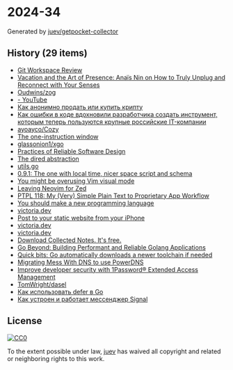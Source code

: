 # 2024-34

Generated by [juev/getpocket-collector](https://github.com/juev/getpocket-collector)

## History (29 items)

- [Git Workspace Review](https://dolthub.com/blog/2024-08-16-workspace-review/)
- [Vacation and the Art of Presence: Anaïs Nin on How to Truly Unplug and Reconnect with Your Senses](https://www.themarginalian.org/2015/08/14/anais-nin-diary-vacation-presence/)
- [Oudwins/zog](https://github.com/Oudwins/zog)
- [- YouTube](http://www.youtube.com/watch?v=undefined)
- [Как анонимно продать или купить крипту](https://habr.com/ru/articles/835866/)
- [Как ошибки в коде вдохновили разработчика создать инструмент, которым теперь пользуются крупные российские IT-компании](https://kod.ru/kak-oshibki-v-kodie-vdokhnovili-razrabotchika)
- [ayoayco/Cozy](https://github.com/ayoayco/Cozy)
- [The one-instruction window](https://nsrip.com/posts/oneinstruction.html)
- [glassonion1/xgo](https://github.com/glassonion1/xgo)
- [Practices of Reliable Software Design](https://two-wrongs.com/practices-of-reliable-software-design)
- [The dired abstraction](https://lmno.lol/alvaro/the-dired-abstraction)
- [utils.go](https://github.com/NikoMalik/low-level-functions/blob/main/utils.go)
- [0.9.1: The one with local time, nicer space script and schema](https://community.silverbullet.md/t/0-9-1-the-one-with-local-time-nicer-space-script-and-schema/856)
- [You might be overusing Vim visual mode](https://m4xshen.dev/posts/overuse-vim-visual-mode)
- [Leaving Neovim for Zed](https://stevedylan.dev/posts/leaving-neovim-for-zed/)
- [PTPL 118: My (Very) Simple Plain Text to Proprietary App Workflow](https://www.blog.plaintextpaperless.com/p/ptpl-118-plain-text-to-proprietary-workflow)
- [You should make a new programming language](https://ntietz.com/blog/you-should-make-a-new-terrible-programming-language/)
- [victoria.dev](https://victoria.dev/blog/go-automate-your-github-profile-readme/)
- [Post to your static website from your iPhone](https://victoria.dev/blog/post-to-your-static-website-from-your-iphone/)
- [victoria.dev](https://victoria.dev/blog/git-branching-for-small-teams/)
- [victoria.dev](https://victoria.dev/blog/there-are-better-options-for-a-privacy-respecting-phone/)
- [Download Collected Notes. It's free.](https://collectednotes.com)
- [Go Beyond: Building Performant and Reliable Golang Applications](https://blog.zomato.com/go-beyond-building-performant-and-reliable-golang-applications)
- [Quick bits: Go automatically downloads a newer toolchain if needed](https://kokada.capivaras.dev/blog/quick-bits-go-automatically-downloads-a-newer-toolchain-if-needed/)
- [Migrating Mess With DNS to use PowerDNS](https://jvns.ca/blog/2024/08/19/migrating-mess-with-dns-to-use-powerdns/)
- [Improve developer security with 1Password® Extended Access Management](https://blog.1password.com/extended-access-management-developer-security/)
- [TomWright/dasel](https://github.com/TomWright/dasel)
- [Как использовать defer в Go](https://habr.com/ru/companies/otus/articles/833702/)
- [Как устроен и работает мессенджер Signal](https://thecode.media/kak-ustroen-i-rabotaet-messendzher-signal/)

## License

[![CC0](https://mirrors.creativecommons.org/presskit/buttons/88x31/svg/cc-zero.svg)](https://creativecommons.org/publicdomain/zero/1.0/)

To the extent possible under law, [juev](https://github.com/juev) has waived all copyright and related or neighboring rights to this work.
